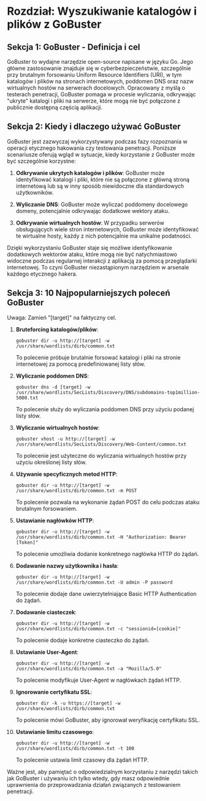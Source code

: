 # Rozdział: Wyszukiwanie katalogów i plików z GoBuster

## Sekcja 1: GoBuster - Definicja i cel

GoBuster to wydajne narzędzie open-source napisane w języku Go. Jego główne zastosowanie znajduje się w cyberbezpieczeństwie, szczególnie przy brutalnym forsowaniu Uniform Resource Identifiers (URI), w tym katalogów i plików na stronach internetowych, poddomen DNS oraz nazw wirtualnych hostów na serwerach docelowych. Opracowany z myślą o testerach penetracji, GoBuster pomaga w procesie wyliczania, odkrywając "ukryte" katalogi i pliki na serwerze, które mogą nie być połączone z publicznie dostępną częścią aplikacji.

## Sekcja 2: Kiedy i dlaczego używać GoBuster

GoBuster jest zazwyczaj wykorzystywany podczas fazy rozpoznania w operacji etycznego hakowania czy testowania penetracji. Poniższe scenariusze oferują wgląd w sytuacje, kiedy korzystanie z GoBuster może być szczególnie korzystne:

1. **Odkrywanie ukrytych katalogów i plików**: GoBuster może identyfikować katalogi i pliki, które nie są połączone z główną stroną internetową lub są w inny sposób niewidoczne dla standardowych użytkowników.

2. **Wyliczanie DNS**: GoBuster może wyliczać poddomeny docelowego domeny, potencjalnie odkrywając dodatkowe wektory ataku.

3. **Odkrywanie wirtualnych hostów**: W przypadku serwerów obsługujących wiele stron internetowych, GoBuster może identyfikować te wirtualne hosty, każdy z nich potencjalnie ma unikalne podatności.

Dzięki wykorzystaniu GoBuster staje się możliwe identyfikowanie dodatkowych wektorów ataku, które mogą nie być natychmiastowo widoczne podczas regularnej interakcji z aplikacją za pomocą przeglądarki internetowej. To czyni GoBuster niezastąpionym narzędziem w arsenale każdego etycznego hakera.

## Sekcja 3: 10 Najpopularniejszych poleceń GoBuster

Uwaga: Zamień "[target]" na faktyczny cel.

1. **Bruteforcing katalogów/plików**:
   ```
   gobuster dir -u http://[target] -w /usr/share/wordlists/dirb/common.txt
   ```
   To polecenie próbuje brutalnie forsować katalogi i pliki na stronie internetowej za pomocą predefiniowanej listy słów.

2. **Wyliczanie poddomen DNS**:
   ```
   gobuster dns -d [target] -w /usr/share/wordlists/SecLists/Discovery/DNS/subdomains-top1million-5000.txt
   ```
   To polecenie służy do wyliczania poddomen DNS przy użyciu podanej listy słów.

3. **Wyliczanie wirtualnych hostów**:
   ```
   gobuster vhost -u http://[target] -w /usr/share/wordlists/SecLists/Discovery/Web-Content/common.txt
   ```
   To polecenie jest użyteczne do wyliczania wirtualnych hostów przy użyciu określonej listy słów.

4. **Używanie specyficznych metod HTTP**:
   ```
   gobuster dir -u http://[target] -w /usr/share/wordlists/dirb/common.txt -m POST
   ```
   To polecenie pozwala na wykonanie żądań POST do celu podczas ataku brutalnym forsowaniem.

5. **Ustawianie nagłówków HTTP**:
   ```
   gobuster dir -u http://[target] -w /usr/share/wordlists/dirb/common.txt -H "Authorization: Bearer [Token]"
   ```
   To polecenie umożliwia dodanie konkretnego nagłówka HTTP do żądań.

6. **Dodawanie nazwy użytkownika i hasła**:
   ```
   gobuster dir -u http://[target] -w /usr/share/wordlists/dirb/common.txt -U admin -P password
   ```
   To polecenie dodaje dane uwierzytelniające Basic HTTP Authentication do żądań.

7. **Dodawanie ciasteczek**:
   ```
   gobuster dir -u http://[target] -w /usr/share/wordlists/dirb/common.txt -c "sessionid=[cookie]"
   ```
   To polecenie dodaje konkretne ciasteczko do żądań.

8. **Ustawianie User-Agent**:
   ```
   gobuster dir -u http://[target] -w /usr/share/wordlists/dirb/common.txt -a "Mozilla/5.0"
   ```
   To polecenie modyfikuje User-Agent w nagłówkach żądań HTTP.

9. **Ignorowanie certyfikatu SSL**:
   ```
   gobuster dir -k -u https://[target] -w /usr/share/wordlists/dirb/common.txt
   ```
   To polecenie mówi GoBuster, aby ignorował weryfikację certyfikatu SSL.

10. **Ustawianie limitu czasowego**:
    ```
    gobuster dir -u http://[target] -w /usr/share/wordlists/dirb/common.txt -t 100
    ```
    To polecenie ustawia limit czasowy dla żądań HTTP.

Ważne jest, aby pamiętać o odpowiedzialnym korzystaniu z narzędzi takich jak GoBuster i używaniu ich tylko wtedy, gdy masz odpowiednie uprawnienia do przeprowadzania działań związanych z testowaniem penetracji.
